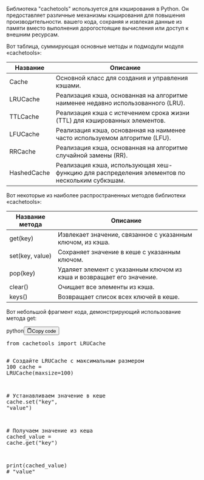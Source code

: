 <p>Библиотека "cachetools" используется для кэширования в Python.
Он предоставляет различные механизмы кэширования для повышения производительности.
вашего кода, сохраняя и извлекая данные из памяти вместо выполнения
дорогостоящие вычисления или доступ к внешним ресурсам.</p>
<p>Вот таблица, суммирующая основные методы и подмодули модуля «cachetools»:</p>
<table>
<thead>
<tr>
<th>Название</th>
<th>Описание</th>
</tr>
</thead>
<tbody>
<tr>
<td>Cache</td>
<td>Основной класс для создания и управления кэшами.</td>
</tr>
<tr>
<td>LRUCache</td>
<td>Реализация кэша, основанная на алгоритме наименее недавно использованного (LRU).</td>
</tr>
<tr>
<td>TTLCache</td>
<td>Реализация кэша с истечением срока жизни (TTL) для кэшированных элементов.</td>
</tr>
<tr>
<td>LFUCache</td>
<td>Реализация кэша, основанная на наименее часто используемом алгоритме (LFU).</td>
</tr>
<tr>
<td>RRCache</td>
<td>Реализация кэша, основанная на алгоритме случайной замены (RR).</td>
</tr>
<tr>
<td>HashedCache</td>
<td>Реализация кэша, использующая хеш-функцию для распределения элементов по нескольким субкэшам.</td>
</tr>
</tbody>
</table>
<p>Вот некоторые из наиболее распространенных методов библиотеки «cachetools»:</p>
<table>
<thead>
<tr>
<th>Название метода</th>
<th>Описание</th>
</tr>
</thead>
<tbody>
<tr>
<td>get(key)</td>
<td>Извлекает значение, связанное с указанным ключом, из кэша.</td>
</tr>
<tr>
<td>set(key, value)</td>
<td>Сохраняет значение в кеше с указанным ключом.</td>
</tr>
<tr>
<td>pop(key)</td>
<td>Удаляет элемент с указанным ключом из кэша и возвращает его значение.</td>
</tr>
<tr>
<td>clear()</td>
<td>Очищает все элементы из кэша.</td>
</tr>
<tr>
<td>keys()</td>
<td>Возвращает список всех ключей в кеше.</td>
</tr>
</tbody>
</table>
<p>Вот небольшой фрагмент кода, демонстрирующий использование метода get:</p>
<div class="code-element"><div class="lang-line"><text>python</text><button class="copy-button"id="coded484876f16f3304d19ed2bd7f73bdba5b"onclick="copyCode(coded484876f16f3304d19ed2bd7f73bdba5, coded484876f16f3304d19ed2bd7f73bdba5b)"><svg stroke="currentColor"fill="none"stroke-width="2"viewBox="0 0 24 24"stroke-linecap="round"stroke-linejoin="round"class="h-4 w-4"height="1em"width="1em"xmlns="http://www.w3.org/2000/svg"><path d="M16 4h2a2 2 0 0 1 2 2v14a2 2 0 0 1-2 2H6a2 2 0 0 1-2-2V6a2 2 0 0 1 2-2h2"></path><rect x="8" y="2" width="8" height="4" rx="1" ry="1"></rect></svg><text>Copy code</text></button></div><div class="code" id="coded484876f16f3304d19ed2bd7f73bdba5"><div class="highlight"><pre><span></span><span class="kn">from</span> <span class="nn">cachetools</span> <span class="kn">import</span> <span class="n">LRUCache</span>

<span class="c1"># Создайте LRUCache с максимальным размером 100</span>
<span class="n">cache</span> <span class="o">=</span> <span class="n">LRUCache</span><span class="p">(</span><span class="n">maxsize</span><span class="o">=</span><span class="mi">100</span><span class="p">)</span>

<span class="c1"># Устанавливаем значение в кеше</span>
<span class="n">cache</span><span class="o">.</span><span class="n">set</span><span class="p">(</span><span class="s2">&quot;key&quot;</span><span class="p">,</span> <span class="s2">&quot;value&quot;</span><span class="p">)</span>

<span class="c1"># Получаем значение из кеша</span>
<span class="n">cached_value</span> <span class="o">=</span> <span class="n">cache</span><span class="o">.</span><span class="n">get</span><span class="p">(</span><span class="s2">&quot;key&quot;</span><span class="p">)</span>

<span class="nb">print</span><span class="p">(</span><span class="n">cached_value</span><span class="p">)</span>  <span class="c1"># &quot;value&quot;</span>
</pre></div></div></div>